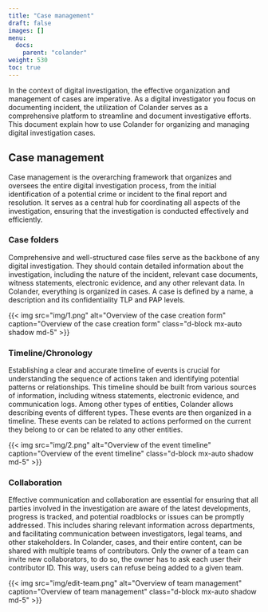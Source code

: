 ```yaml
---
title: "Case management"
draft: false
images: []
menu:
  docs:
    parent: "colander"
weight: 530
toc: true
---
```


In the context of digital investigation, the effective organization and management of cases are imperative. As a digital investigator you focus on documenting incident, the utilization of Colander serves as a comprehensive platform to streamline and document investigative efforts. This document explain how to use Colander for organizing and managing digital investigation cases.

## Case management

Case management is the overarching framework that organizes and oversees the entire digital investigation process, from the initial identification of a potential crime or incident to the final report and resolution. It serves as a central hub for coordinating all aspects of the investigation, ensuring that the investigation is conducted effectively and efficiently.

### Case folders
Comprehensive and well-structured case files serve as the backbone of any digital investigation. They should contain detailed information about the investigation, including the nature of the incident, relevant case documents, witness statements, electronic evidence, and any other relevant data. In Colander, everything is organized in cases. A case is defined by a name, a description and its confidentiality TLP and PAP levels. 

  {{< img src="img/1.png" alt="Overview of the case creation form" caption="Overview of the case creation form" class="d-block mx-auto shadow md-5" >}}

### Timeline/Chronology
Establishing a clear and accurate timeline of events is crucial for understanding the sequence of actions taken and identifying potential patterns or relationships. This timeline should be built from various sources of information, including witness statements, electronic evidence, and communication logs. Among other types of entities, Colander allows describing events of different types. These events are then organized in a timeline. These events can be related to actions performed on the current they belong to or can be related to any other entities.

  {{< img src="img/2.png" alt="Overview of the event timeline" caption="Overview of the event timeline" class="d-block mx-auto shadow md-5" >}}

### Collaboration
Effective communication and collaboration are essential for ensuring that all parties involved in the investigation are aware of the latest developments, progress is tracked, and potential roadblocks or issues can be promptly addressed. This includes sharing relevant information across departments, and facilitating communication between investigators, legal teams, and other stakeholders. In Colander, cases, and their entire content, can be shared with multiple teams of contributors. Only the owner of a team can invite new collaborators, to do so, the owner has to ask each user their contributor ID. This way, users can refuse being added to a given team.

  {{< img src="img/edit-team.png" alt="Overview of team management" caption="Overview of team management" class="d-block mx-auto shadow md-5" >}}
